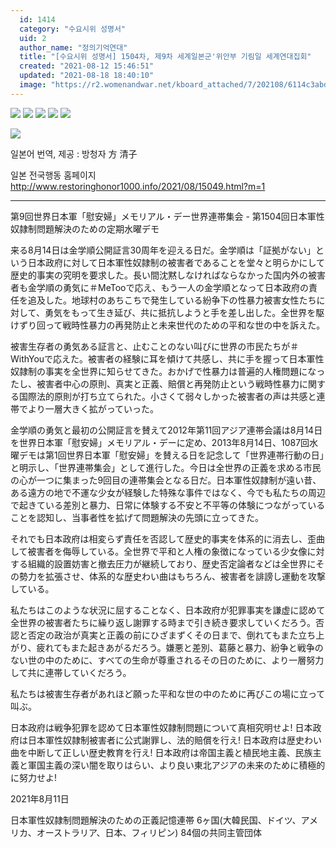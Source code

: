 ```yaml
---
  id: 1414
  category: "수요시위 성명서"
  uid: 2
  author_name: "정의기억연대"
  title: "[수요시위 성명서] 1504차, 제9차 세계일본군'위안부 기림일 세계연대집회"
  created: "2021-08-12 15:46:51"
  updated: "2021-08-18 18:40:10"
  image: "https://r2.womenandwar.net/kboard_attached/7/202108/6114c3abd7b6e5594289.jpg"
---
```

![](https://r2.womenandwar.net/kboard_attached/7/202108/6114c3abd7b6e5594289.jpg) ![](https://r2.womenandwar.net/kboard_attached/7/202108/6114c3abeb6854064526.jpg) ![](https://r2.womenandwar.net/kboard_attached/7/202108/6114c3abefa317955837.jpg) ![](https://r2.womenandwar.net/kboard_attached/7/202108/6114c3abf2f362209039.jpg) ![](https://r2.womenandwar.net/kboard_attached/7/202108/6114c3ac023068420462.jpg)

![](https://r2.womenandwar.net/kboard_attached/7/202108/6114c3ac058cc6740745.jpg)

일본어 번역, 제공 : 방청자 方 清子

일본 전국행동 홈페이지
http://www.restoringhonor1000.info/2021/08/15049.html?m=1

* * *

第9回世界日本軍「慰安婦」メモリアル・デー世界連帯集会 - 第1504回日本軍性奴隷制問題解決のための定期水曜デモ

来る8月14日は金学順公開証言30周年を迎える日だ。金学順は「証拠がない」という日本政府に対して日本軍性奴隷制の被害者であることを堂々と明らかにして歴史的事実の究明を要求した。長い間沈黙しなければならなかった国内外の被害者も金学順の勇気に＃MeTooで応え、もう一人の金学順となって日本政府の責任を追及した。地球村のあちこちで発生している紛争下の性暴力被害女性たちに対して、勇気をもって生き延び、共に抵抗しようと手を差し出した。全世界を駆けずり回って戦時性暴力の再発防止と未来世代のための平和な世の中を訴えた。

被害生存者の勇気ある証言と、止むことのない叫びに世界の市民たちが＃WithYouで応えた。被害者の経験に耳を傾けて共感し、共に手を握って日本軍性奴隷制の事実を全世界に知らせてきた。おかげで性暴力は普遍的人権問題になったし、被害者中心の原則、真実と正義、賠償と再発防止という戦時性暴力に関する国際法的原則が打ち立てられた。小さくて弱々しかった被害者の声は共感と連帯でより一層大きく拡がっていった。

金学順の勇気と最初の公開証言を賛えて2012年第11回アジア連帯会議は8月14日を世界日本軍「慰安婦」メモリアル・デーに定め、2013年8月14日、1087回水曜デモは第1回世界日本軍「慰安婦」を賛える日を記念して「世界連帯行動の日」と明示し、「世界連帯集会」として進行した。今日は全世界の正義を求める市民の心が一つに集まった9回目の連帯集会となる日だ。日本軍性奴隷制が遠い昔、ある遠方の地で不運な少女が経験した特殊な事件ではなく、今でも私たちの周辺で起きている差別と暴力、日常に体験する不安と不平等の体験につながっていることを認知し、当事者性を拡げて問題解決の先頭に立ってきた。

それでも日本政府は相変らず責任を否認して歴史的事実を体系的に消去し、歪曲して被害者を侮辱している。全世界で平和と人権の象徴になっている少女像に対する組織的設置妨害と撤去圧力が継続しており、歴史否定論者などは全世界にその勢力を拡張させ、体系的な歴史わい曲はもちろん、被害者を誹謗し運動を攻撃している。

私たちはこのような状況に屈することなく、日本政府が犯罪事実を謙虚に認めて全世界の被害者たちに繰り返し謝罪する時まで引き続き要求していくだろう。否認と否定の政治が真実と正義の前にひざまずくその日まで、倒れてもまた立ち上がり、疲れてもまた起きあがるだろう。嫌悪と差別、葛藤と暴力、紛争と戦争のない世の中のために、すべての生命が尊重されるその日のために、より一層努力して共に連帯していくだろう。

私たちは被害生存者があれほど願った平和な世の中のために再びこの場に立って叫ぶ。

日本政府は戦争犯罪を認めて日本軍性奴隷制問題について真相究明せよ!
日本政府は日本軍性奴隷制被害者に公式謝罪し、法的賠償を行え!
日本政府は歴史わい曲を中断して正しい歴史教育を行え!
日本政府は帝国主義と植民地主義、民族主義と軍国主義の深い闇を取りはらい、より良い東北アジアの未来のために積極的に努力せよ!

2021年8月11日

日本軍性奴隷制問題解決のための正義記憶連帯
6ヶ国(大韓民国、ドイツ、アメリカ、オーストラリア、日本、フィリピン) 84個の共同主管団体